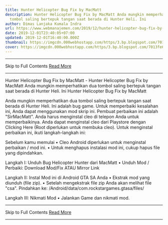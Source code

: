 ```yaml
---
title: Hunter Helicopter Bug Fix by MacMatt
description: Hunter Helicopter Bug Fix by MacMatt Anda mungkin memperhatikan dua
  tombol saling bertepuk tangan saat berada di Hunter Heli. Ini
author: Dimas Lanjaka Kumala Indra
url: https://www.webmanajemen.com/2019/12/hunter-helicopter-bug-fix-by-macmatt.html
date: 2019-12-01T23:40:05+07:00
updated: 2019-12-01T16:40:00.000Z
thumbnail: https://imgcdn.000webhostapp.com/https/3.bp.blogspot.com/7013fe6baac3483461dc8f588bb7b6ca.jpeg
cover: https://imgcdn.000webhostapp.com/https/3.bp.blogspot.com/7013fe6baac3483461dc8f588bb7b6ca.jpeg
---
```


<hr/> Skip to Full Contents <a href="https://www.webmanajemen.com/2019/12/hunter-helicopter-bug-fix-by-macmatt.html" rel="follow" class="button" id="read-more">Read More</a> <hr/> Hunter Helicopter Bug Fix by MacMatt - Hunter Helicopter Bug Fix by MacMatt Anda mungkin memperhatikan dua tombol saling bertepuk tangan saat berada di Hunter Heli. Ini Hunter Helicopter Bug Fix by MacMatt 



  
 
  Anda mungkin memperhatikan dua tombol saling bertepuk tangan saat berada di Hunter Heli.  Ini adalah bug game.  Untuk memperbaiki kesalahan ini, Anda dapat menggunakan mod skrip ini.  Pembuat perbaikan ini adalah "SirMacMatt".  Anda harus menginstal cleo di telepon Anda untuk memperbaikinya.  Anda dapat menginstal cleo dari Playstore dengan Clicking Here (Root diperlukan untuk membuka cleo). 
  Untuk menginstal perbaikan ini, ikuti langkah-langkah ini: 
 
 
  Sebelum kamu memulai 
  • Cleo Android diperlukan untuk menginstal perbaikan / mod ini. 
  • Untuk menghapus instalasi mod ini, cukup hapus file yang dipindahkan. 
 
 
  Langkah I: Unduh Bug Helicopter Hunter dari MacMatt 
  • Unduh Mod / Perbaiki: 
 Download Mod/Fix 
  ATAU 
 Mirror Link 
 
 
  Langkah II: Instal Mod ini di Android GTA SA Anda 
  • Ekstrak mod yang diunduh (file zip). 
  • Setelah mengekstrak file zip Anda akan melihat file "csa".  Pindahkan ke: 
  /Android/data/com.rockstargames.gtasa/files/ <here> 
 
  Langkah III: Nikmati Mod 
  • Jalankan Game dan nikmati mod. <hr/> Skip to Full Contents <a href="https://www.webmanajemen.com/2019/12/hunter-helicopter-bug-fix-by-macmatt.html" rel="follow" class="button" id="read-more">Read More</a> <hr/>